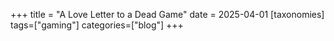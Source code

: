 +++
title = "A Love Letter to a Dead Game"
date = 2025-04-01
[taxonomies]
tags=["gaming"]
categories=["blog"]
+++
